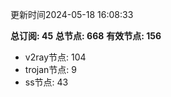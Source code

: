 更新时间2024-05-18 16:08:33

**总订阅: 45**
**总节点: 668**
**有效节点: 156**
- v2ray节点: 104
- trojan节点: 9
- ss节点: 43
